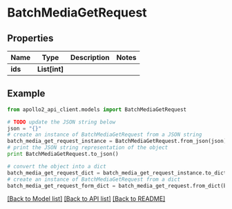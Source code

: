 # BatchMediaGetRequest


## Properties
Name | Type | Description | Notes
------------ | ------------- | ------------- | -------------
**ids** | **List[int]** |  | 

## Example

```python
from apollo2_api_client.models import BatchMediaGetRequest

# TODO update the JSON string below
json = "{}"
# create an instance of BatchMediaGetRequest from a JSON string
batch_media_get_request_instance = BatchMediaGetRequest.from_json(json)
# print the JSON string representation of the object
print BatchMediaGetRequest.to_json()

# convert the object into a dict
batch_media_get_request_dict = batch_media_get_request_instance.to_dict()
# create an instance of BatchMediaGetRequest from a dict
batch_media_get_request_form_dict = batch_media_get_request.from_dict(batch_media_get_request_dict)
```
[[Back to Model list]](../README.md#documentation-for-models) [[Back to API list]](../README.md#documentation-for-api-endpoints) [[Back to README]](../README.md)



